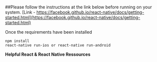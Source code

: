 ##Please follow the instructions at the link below before running on your system.
[Link - https://facebook.github.io/react-native/docs/getting-started.html](https://facebook.github.io/react-native/docs/getting-started.html)


Once the requirements have been installed
```
npm install
react-native run-ios or react-native run-android
```

**Helpful React & React Native Ressources**

